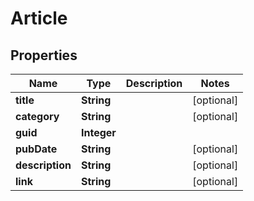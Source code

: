 

# Article

## Properties

Name | Type | Description | Notes
------------ | ------------- | ------------- | -------------
**title** | **String** |  |  [optional]
**category** | **String** |  |  [optional]
**guid** | **Integer** |  | 
**pubDate** | **String** |  |  [optional]
**description** | **String** |  |  [optional]
**link** | **String** |  |  [optional]



